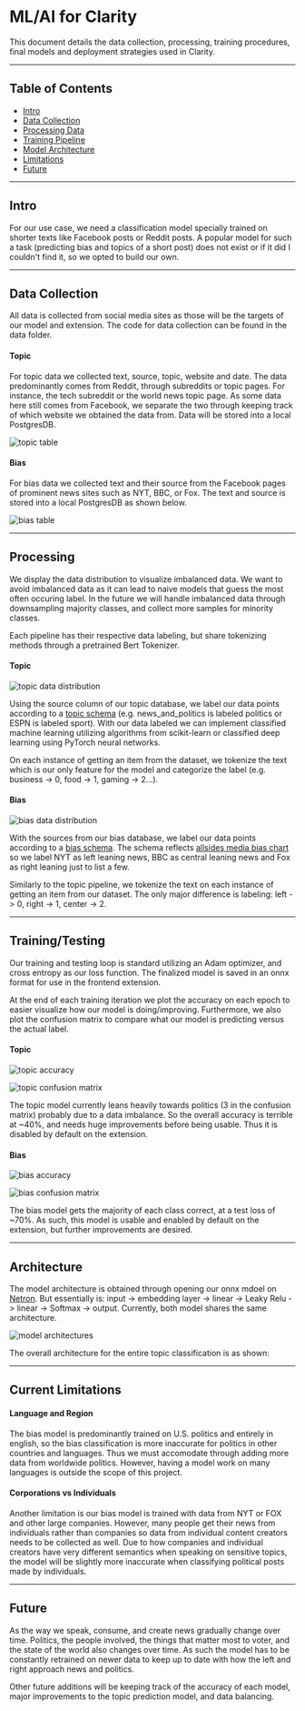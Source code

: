 # ML/AI for Clarity

This document details the data collection, processing, training procedures, final models and deployment strategies used in Clarity.

---

## Table of Contents

- [Intro](#intro)
- [Data Collection](#data-collection)
- [Processing Data](#processing)
- [Training Pipeline](#trainingtesting)
- [Model Architecture](#architecture)
- [Limitations](#current-limitations)
- [Future](#future)

---

## Intro

For our use case, we need a classification model specially trained on shorter texts like Facebook posts or Reddit posts. A popular model for such a task (predicting bias and topics of a short post) does not exist or if it did I couldn't find it, so we opted to build our own.

---

## Data Collection

All data is collected from social media sites as those will be the targets of our model and extension. The code for data collection can be found in the data folder. 

#### Topic

For topic data we collected text, source, topic, website and date. The data predominantly comes from Reddit, through subreddits or topic pages. For instance, the tech subreddit or the world news topic page. As some data here still comes from Facebook, we separate the two through keeping track of which website we obtained the data from. Data will be stored into a local PostgresDB.

![topic table](../documentation/topic_table.png)

#### Bias

For bias data we collected text and their source from the Facebook pages of prominent news sites such as NYT, BBC, or Fox. The text and source is stored into a local PostgresDB as shown below.

![bias table](../documentation/bias_table.png)

---

## Processing

We display the data distribution to visualize imbalanced data. We want to avoid imbalanced data as it can lead to naive models that guess the most often occuring label. In the future we will handle imbalanced data through downsampling majority classes, and collect more samples for minority classes. 

Each pipeline has their respective data labeling, but share tokenizing methods through a pretrained Bert Tokenizer. 

#### Topic

![topic data distribution](../documentation/topic_distribution.png)

Using the source column of our topic database, we label our data points according to a [topic schema](/model_creation/schemas/topics.py) (e.g. news_and_politics is labeled politics or ESPN is labeled sport). With our data labeled we can implement classified machine learning utilizing algorithms from scikit-learn or classified deep learning using PyTorch neural networks.

On each instance of getting an item from the dataset, we tokenize the text which is our only feature for the model and categorize the label (e.g. business -> 0, food -> 1, gaming -> 2...). 

#### Bias

![bias data distribution](../documentation/bias_distribution.png)

With the sources from our bias database, we label our data points according to a [bias schema](/model_creation/schemas/bias.py). The schema reflects [allsides media bias chart](https://www.allsides.com/media-bias/media-bias-chart) so we label NYT as left leaning news, BBC as central leaning news and Fox as right leaning just to list a few.

Similarly to the topic pipeline, we tokenize the text on each instance of getting an item from our dataset. The only major difference is labeling: left -> 0, right -> 1, center -> 2.

---

## Training/Testing

Our training and testing loop is standard utilizing an Adam optimizer, and cross entropy as our loss function. The finalized model is saved in an onnx format for use in the frontend extension.

At the end of each training iteration we plot the accuracy on each epoch to easier visualize how our model is doing/improving. Furthermore, we also plot the confusion matrix to compare what our model is predicting versus the actual label.

#### Topic

![topic accuracy](../documentation/topic_acc.png)

![topic confusion matrix](../documentation/topic_matrix.png)

The topic model currently leans heavily towards politics (3 in the confusion matrix) probably due to a data imbalance. So the overall accuracy is terrible at ~40%, and needs huge improvements before being usable. Thus it is disabled by default on the extension.

#### Bias

![bias accuracy](../documentation/bias_acc.png)

![bias confusion matrix](../documentation/bias_matrix.png)

The bias model gets the majority of each class correct, at a test loss of ~70%. As such, this model is usable and enabled by default on the extension, but further improvements are desired. 

---

## Architecture

The model architecture is obtained through opening our onnx mdoel on [Netron](netron.app). But essentially is: input -> embedding layer -> linear -> Leaky Relu -> linear -> Softmax -> output. Currently, both model shares the same architecture.

![model architectures](../documentation/model_arch.png)

The overall architecture for the entire topic classification is as shown: 

---

## Current Limitations

#### Language and Region

The bias model is predominantly trained on U.S. politics and entirely in english, so the bias classification is more inaccurate for politics in other countries and languages. Thus we must accomodate through adding more data from worldwide politics. However, having a model work on many languages is outside the scope of this project.

#### Corporations vs Individuals

Another limitation is our bias model is trained with data from NYT or FOX and other large companies. However, many people get their news from individuals rather than companies so data from individual content creators needs to be collected as well. Due to how companies and individual creators have very different semantics when speaking on sensitive topics, the model will be slightly more inaccurate when classifying political posts made by individuals. 

---

## Future

As the way we speak, consume, and create news gradually change over time. Politics, the people involved, the things that matter most to voter, and the state of the world also changes over time. As such the model has to be constantly retrained on newer data to keep up to date with how the left and right approach news and politics. 

Other future additions will be keeping track of the accuracy of each model, major improvements to the topic prediction model, and data balancing.

